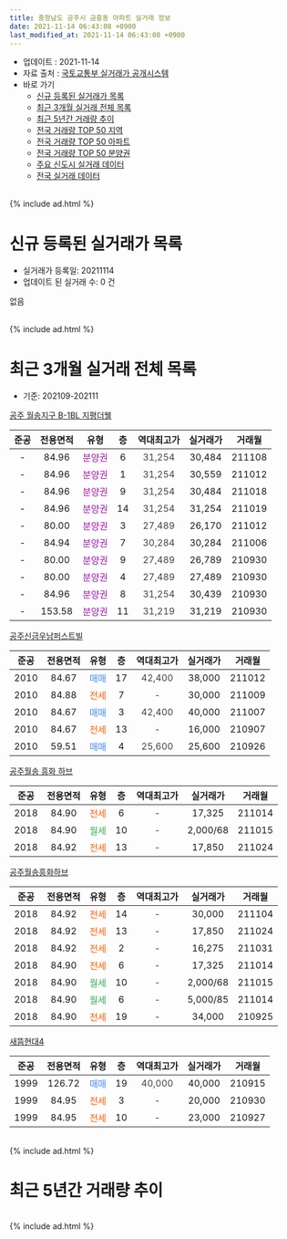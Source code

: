 ```yaml
---
title: 충청남도 공주시 금흥동 아파트 실거래 정보
date: 2021-11-14 06:43:08 +0900
last_modified_at: 2021-11-14 06:43:08 +0900
---
```


* 업데이트 : 2021-11-14
* 자료 출처 : [국토교통부 실거래가 공개시스템](http://rt.molit.go.kr)
* 바로 가기
    * [신규 등록된 실거래가 목록](#신규-등록된-실거래가-목록)
    * [최근 3개월 실거래 전체 목록](#최근-3개월-실거래-전체-목록)
    * [최근 5년간 거래량 추이](#최근-5년간-거래량-추이)
    * [전국 거래량 TOP 50 지역](https://inasie.github.io/apt-trade-info/최근-3개월-전국에서-가장-거래가-많이-발생한-지역)
    * [전국 거래량 TOP 50 아파트](https://inasie.github.io/apt-trade-info/최근-3개월-전국에서-가장-거래가-많이-발생한-아파트)
    * [전국 거래량 TOP 50 분양권](https://inasie.github.io/apt-trade-info/최근-3개월-전국에서-가장-거래가-많이-발생한-분양권)
    * [주요 신도시 실거래 데이터](https://inasie.github.io/apt-trade-info/주요-신도시)
    * [전국 실거래 데이터](https://inasie.github.io/apt-trade-info/전국)
<br>
{% include ad.html %}
<br>

# 신규 등록된 실거래가 목록
* 실거래가 등록일: 20211114
* 업데이트 된 실거래 수: 0 건

없음

<br>
{% include ad.html %}
<br>

# 최근 3개월 실거래 전체 목록
* 기준: 202109-202111


[공주 월송지구 B-1BL 지평더웰](https://search.naver.com/search.naver?query=%EC%B6%A9%EC%B2%AD%EB%82%A8%EB%8F%84+%EA%B3%B5%EC%A3%BC%EC%8B%9C+%EA%B8%88%ED%9D%A5%EB%8F%99+%EA%B3%B5%EC%A3%BC+%EC%9B%94%EC%86%A1%EC%A7%80%EA%B5%AC+B-1BL+%EC%A7%80%ED%8F%89%EB%8D%94%EC%9B%B0)

|준공|전용면적|유형|층|역대최고가|실거래가|거래월|
|:---:|:---:|:---:|:---:|:---:|:---:|:---:|
|-|84.96|<span style="color:#9C11A5">분양권</span>|6|<span style="color:#444444">31,254</span>|30,484|211108|
|-|84.96|<span style="color:#9C11A5">분양권</span>|1|<span style="color:#444444">31,254</span>|30,559|211012|
|-|84.96|<span style="color:#9C11A5">분양권</span>|9|<span style="color:#444444">31,254</span>|30,484|211018|
|-|84.96|<span style="color:#9C11A5">분양권</span>|14|<span style="color:#444444">31,254</span>|31,254|211019|
|-|80.00|<span style="color:#9C11A5">분양권</span>|3|<span style="color:#444444">27,489</span>|26,170|211012|
|-|84.94|<span style="color:#9C11A5">분양권</span>|7|<span style="color:#444444">30,284</span>|30,284|211006|
|-|80.00|<span style="color:#9C11A5">분양권</span>|9|<span style="color:#444444">27,489</span>|26,789|210930|
|-|80.00|<span style="color:#9C11A5">분양권</span>|4|<span style="color:#444444">27,489</span>|27,489|210930|
|-|84.96|<span style="color:#9C11A5">분양권</span>|8|<span style="color:#444444">31,254</span>|30,439|210930|
|-|153.58|<span style="color:#9C11A5">분양권</span>|11|<span style="color:#444444">31,219</span>|31,219|210930|

[공주신금우남퍼스트빌](https://search.naver.com/search.naver?query=%EC%B6%A9%EC%B2%AD%EB%82%A8%EB%8F%84+%EA%B3%B5%EC%A3%BC%EC%8B%9C+%EA%B8%88%ED%9D%A5%EB%8F%99+%EA%B3%B5%EC%A3%BC%EC%8B%A0%EA%B8%88%EC%9A%B0%EB%82%A8%ED%8D%BC%EC%8A%A4%ED%8A%B8%EB%B9%8C)

|준공|전용면적|유형|층|역대최고가|실거래가|거래월|
|:---:|:---:|:---:|:---:|:---:|:---:|:---:|
|2010|84.67|<span style="color:#4285f3">매매</span>|17|<span style="color:#444444">42,400</span>|38,000|211012|
|2010|84.88|<span style="color:#ff5a00">전세</span>|7|<span style="color:#444444">-</span>|30,000|211009|
|2010|84.67|<span style="color:#4285f3">매매</span>|3|<span style="color:#444444">42,400</span>|40,000|211007|
|2010|84.67|<span style="color:#ff5a00">전세</span>|13|<span style="color:#444444">-</span>|16,000|210907|
|2010|59.51|<span style="color:#4285f3">매매</span>|4|<span style="color:#444444">25,600</span>|25,600|210926|

[공주월송 흥화 하브](https://search.naver.com/search.naver?query=%EC%B6%A9%EC%B2%AD%EB%82%A8%EB%8F%84+%EA%B3%B5%EC%A3%BC%EC%8B%9C+%EA%B8%88%ED%9D%A5%EB%8F%99+%EA%B3%B5%EC%A3%BC%EC%9B%94%EC%86%A1+%ED%9D%A5%ED%99%94+%ED%95%98%EB%B8%8C)

|준공|전용면적|유형|층|역대최고가|실거래가|거래월|
|:---:|:---:|:---:|:---:|:---:|:---:|:---:|
|2018|84.90|<span style="color:#ff5a00">전세</span>|6|<span style="color:#444444">-</span>|17,325|211014|
|2018|84.90|<span style="color:#34a853">월세</span>|10|<span style="color:#444444">-</span>|2,000/68|211015|
|2018|84.92|<span style="color:#ff5a00">전세</span>|13|<span style="color:#444444">-</span>|17,850|211024|

[공주월송흥화하브](https://search.naver.com/search.naver?query=%EC%B6%A9%EC%B2%AD%EB%82%A8%EB%8F%84+%EA%B3%B5%EC%A3%BC%EC%8B%9C+%EA%B8%88%ED%9D%A5%EB%8F%99+%EA%B3%B5%EC%A3%BC%EC%9B%94%EC%86%A1%ED%9D%A5%ED%99%94%ED%95%98%EB%B8%8C)

|준공|전용면적|유형|층|역대최고가|실거래가|거래월|
|:---:|:---:|:---:|:---:|:---:|:---:|:---:|
|2018|84.92|<span style="color:#ff5a00">전세</span>|14|<span style="color:#444444">-</span>|30,000|211104|
|2018|84.92|<span style="color:#ff5a00">전세</span>|13|<span style="color:#444444">-</span>|17,850|211024|
|2018|84.92|<span style="color:#ff5a00">전세</span>|2|<span style="color:#444444">-</span>|16,275|211031|
|2018|84.90|<span style="color:#ff5a00">전세</span>|6|<span style="color:#444444">-</span>|17,325|211014|
|2018|84.90|<span style="color:#34a853">월세</span>|10|<span style="color:#444444">-</span>|2,000/68|211015|
|2018|84.90|<span style="color:#34a853">월세</span>|6|<span style="color:#444444">-</span>|5,000/85|211014|
|2018|84.90|<span style="color:#ff5a00">전세</span>|19|<span style="color:#444444">-</span>|34,000|210925|

[새뜸현대4](https://search.naver.com/search.naver?query=%EC%B6%A9%EC%B2%AD%EB%82%A8%EB%8F%84+%EA%B3%B5%EC%A3%BC%EC%8B%9C+%EA%B8%88%ED%9D%A5%EB%8F%99+%EC%83%88%EB%9C%B8%ED%98%84%EB%8C%804)

|준공|전용면적|유형|층|역대최고가|실거래가|거래월|
|:---:|:---:|:---:|:---:|:---:|:---:|:---:|
|1999|126.72|<span style="color:#4285f3">매매</span>|19|<span style="color:#444444">40,000</span>|40,000|210915|
|1999|84.95|<span style="color:#ff5a00">전세</span>|3|<span style="color:#444444">-</span>|20,000|210930|
|1999|84.95|<span style="color:#ff5a00">전세</span>|10|<span style="color:#444444">-</span>|23,000|210927|


<br>
{% include ad.html %}
<br>

# 최근 5년간 거래량 추이


<div style="width:100%;">
    <canvas id="deal_progress" height="200"></canvas>
</div>

<script>
new Chart(document.getElementById("deal_progress"), {
    type: 'line',
    data: {
        labels: ['201611','201612','201701','201702','201703','201704','201705','201706','201707','201708','201709','201710','201711','201712','201801','201802','201803','201804','201805','201806','201807','201808','201809','201810','201811','201812','201901','201902','201903','201904','201905','201906','201907','201908','201909','201910','201911','201912','202001','202002','202003','202004','202005','202006','202007','202008','202009','202010','202011','202012','202101','202102','202103','202104','202105','202106','202107','202108','202109','202110','202111'],
        datasets: [{
            label: '매매',
            pointRadius: 1,
            data: [8, 6, 3, 4, 10, 6, 3, 3, 3, 8, 5, 6, 3, 9, 5, 9, 4, 6, 7, 3, 7, 11, 10, 10, 5, 6, 8, 6, 7, 2, 3, 1, 1, 2, 2, 6, 4, 8, 12, 11, 4, 6, 11, 17, 16, 17, 19, 0, 6, 27, 11, 8, 17, 20, 14, 2, 5, 3, 6, 7, 1],
            borderColor: "rgba(255, 201, 14, 1)",
            backgroundColor: "rgba(255, 201, 14, 0.5)",
            fill: false,
            lineTension: 0
        },{
            label: '전월세',
            pointRadius: 1,
            data: [2, 4, 0, 0, 4, 5, 5, 2, 3, 4, 7, 1, 2, 3, 7, 2, 1, 2, 6, 1, 6, 8, 5, 8, 7, 8, 13, 21, 8, 13, 15, 14, 18, 9, 13, 27, 21, 28, 3, 3, 6, 2, 1, 3, 2, 9, 1, 1, 5, 10, 10, 10, 7, 30, 11, 14, 4, 8, 4, 9, 1],
            borderColor: "rgba(0, 141, 185, 1)",
            backgroundColor: "rgba(0, 141, 185, 0.5)",
            fill: false,
            lineTension: 0
        }
        ]
    },
    options: {
        responsive: true,
        title: {
            display: false
        },
        tooltips: {
            mode: 'index',
            intersect: false
        },
        hover: {
            mode: 'nearest',
            intersect: true
        },
        scales: {
            xAxes: [{
                display: true,
                scaleLabel: {
                    display: true,
                    labelString: '년/월'
                }
            }],
            yAxes: [{
                display: true,
                ticks: {
                    suggestedMin: 0,
                },
                scaleLabel: {
                    display: true,
                    labelString: '실거래 수'
                }
            }]
        }
    }
});

</script>


<br>
{% include ad.html %}
<br>

